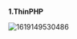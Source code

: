 **1.ThinPHP**

![1619149530486](C:\Users\MCY\AppData\Roaming\Typora\typora-user-images\1619149530486.png)

